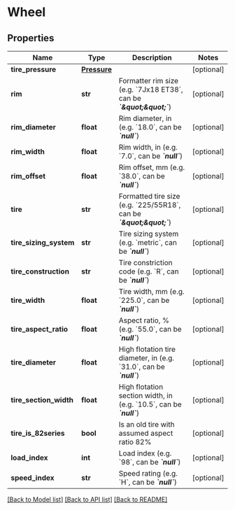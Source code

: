# Wheel

## Properties
Name | Type | Description | Notes
------------ | ------------- | ------------- | -------------
**tire_pressure** | [**Pressure**](Pressure.md) |  | [optional] 
**rim** | **str** | Formatter rim size (e.g. &#x60;7Jx18 ET38&#x60;, can be __*&#x60;\&quot;\&quot;&#x60;*__) | [optional] 
**rim_diameter** | **float** | Rim diameter, in (e.g. &#x60;18.0&#x60;, can be __*&#x60;null&#x60;*__) | [optional] 
**rim_width** | **float** | Rim width, in (e.g. &#x60;7.0&#x60;, can be __*&#x60;null&#x60;*__) | [optional] 
**rim_offset** | **float** | Rim offset, mm (e.g. &#x60;38.0&#x60;, can be __*&#x60;null&#x60;*__) | [optional] 
**tire** | **str** | Formatted tire size (e.g. &#x60;225/55R18&#x60;, can be __*&#x60;\&quot;\&quot;&#x60;*__) | [optional] 
**tire_sizing_system** | **str** | Tire sizing system (e.g. &#x60;metric&#x60;, can be __*&#x60;null&#x60;*__) | [optional] 
**tire_construction** | **str** | Tire constriction code (e.g. &#x60;R&#x60;, can be __*&#x60;null&#x60;*__) | [optional] 
**tire_width** | **float** | Tire width, mm (e.g. &#x60;225.0&#x60;, can be __*&#x60;null&#x60;*__) | [optional] 
**tire_aspect_ratio** | **float** | Aspect ratio, % (e.g. &#x60;55.0&#x60;, can be __*&#x60;null&#x60;*__) | [optional] 
**tire_diameter** | **float** | High flotation tire diameter, in (e.g. &#x60;31.0&#x60;, can be __*&#x60;null&#x60;*__) | [optional] 
**tire_section_width** | **float** | High flotation section width, in (e.g. &#x60;10.5&#x60;, can be __*&#x60;null&#x60;*__) | [optional] 
**tire_is_82series** | **bool** | Is an old tire with assumed aspect ratio 82% | [optional] 
**load_index** | **int** | Load index (e.g. &#x60;98&#x60;, can be __*&#x60;null&#x60;*__) | [optional] 
**speed_index** | **str** | Speed rating (e.g. &#x60;H&#x60;, can be __*&#x60;null&#x60;*__) | [optional] 

[[Back to Model list]](../README.md#documentation-for-models) [[Back to API list]](../README.md#documentation-for-api-endpoints) [[Back to README]](../README.md)


